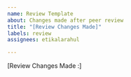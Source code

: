 ```yaml
---
name: Review Template
about: Changes made after peer review
title: "[Review Changes Made]"
labels: review
assignees: etikalarahul

---
```


[Review Changes Made :]
